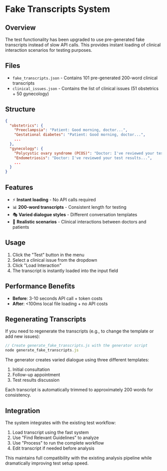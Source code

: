 # Fake Transcripts System

## Overview
The test functionality has been upgraded to use pre-generated fake transcripts instead of slow API calls. This provides instant loading of clinical interaction scenarios for testing purposes.

## Files
- `fake_transcripts.json` - Contains 101 pre-generated 200-word clinical transcripts
- `clinical_issues.json` - Contains the list of clinical issues (51 obstetrics + 50 gynecology)

## Structure
```json
{
  "obstetrics": {
    "Preeclampsia": "Patient: Good morning, doctor...",
    "Gestational diabetes": "Patient: Good morning, doctor...",
    ...
  },
  "gynecology": {
    "Polycystic ovary syndrome (PCOS)": "Doctor: I've reviewed your test results...",
    "Endometriosis": "Doctor: I've reviewed your test results...",
    ...
  }
}
```

## Features
- ⚡ **Instant loading** - No API calls required
- 📊 **200-word transcripts** - Consistent length for testing
- 🎭 **Varied dialogue styles** - Different conversation templates
- 🏥 **Realistic scenarios** - Clinical interactions between doctors and patients

## Usage
1. Click the "Test" button in the menu
2. Select a clinical issue from the dropdown
3. Click "Load Interaction" 
4. The transcript is instantly loaded into the input field

## Performance Benefits
- **Before**: 3-10 seconds API call + token costs
- **After**: <100ms local file loading + no API costs

## Regenerating Transcripts
If you need to regenerate the transcripts (e.g., to change the template or add new issues):

```javascript
// Create generate_fake_transcripts.js with the generator script
node generate_fake_transcripts.js
```

The generator creates varied dialogue using three different templates:
1. Initial consultation
2. Follow-up appointment  
3. Test results discussion

Each transcript is automatically trimmed to approximately 200 words for consistency.

## Integration
The system integrates with the existing test workflow:
1. Load transcript using the fast system
2. Use "Find Relevant Guidelines" to analyze
3. Use "Process" to run the complete workflow
4. Edit transcript if needed before analysis

This maintains full compatibility with the existing analysis pipeline while dramatically improving test setup speed. 